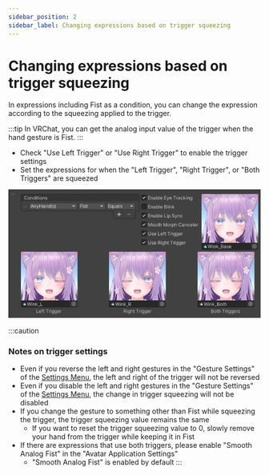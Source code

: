 ```yaml
---
sidebar_position: 2
sidebar_label: Changing expressions based on trigger squeezing
---
```


# Changing expressions based on trigger squeezing

In expressions including Fist as a condition, you can change the expression according to the squeezing applied to the trigger.

:::tip
In VRChat, you can get the analog input value of the trigger when the hand gesture is Fist.
:::

- Check "Use Left Trigger" or "Use Right Trigger" to enable the trigger settings
- Set the expressions for when the "Left Trigger", "Right Trigger", or "Both Triggers" are squeezed

![Trigger settings](trigger.png)

:::caution
### Notes on trigger settings
- Even if you reverse the left and right gestures in the "Gesture Settings" of the [Settings Menu](../setting-menu), the left and right of the trigger will not be reversed
- Even if you disable the left and right gestures in the "Gesture Settings" of the [Settings Menu](../setting-menu), the change in trigger squeezing will not be disabled
- If you change the gesture to something other than Fist while squeezing the trigger, the trigger squeezing value remains the same
    - If you want to reset the trigger squeezing value to 0, slowly remove your hand from the trigger while keeping it in Fist
- If there are expressions that use both triggers, please enable "Smooth Analog Fist" in the "Avatar Application Settings"
    - "Smooth Analog Fist" is enabled by default
:::
